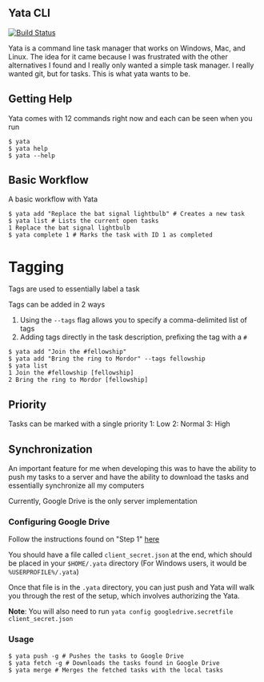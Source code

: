 ## Yata CLI

[![Build Status](https://travis-ci.org/tuxagon/yata-cli.svg?branch=master)](https://travis-ci.org/tuxagon/yata-cli)

Yata is a command line task manager that works on Windows, Mac, and Linux. The idea for it came because I was frustrated with the other 
alternatives I found and I really only wanted a simple task manager. I really wanted git, but for tasks. This is what yata wants to be.

## Getting Help

Yata comes with 12 commands right now and each can be seen when you run

```
$ yata
$ yata help
$ yata --help
```

## Basic Workflow

A basic workflow with Yata

```shell
$ yata add "Replace the bat signal lightbulb" # Creates a new task
$ yata list # Lists the current open tasks
1 Replace the bat signal lightbulb
$ yata complete 1 # Marks the task with ID 1 as completed
```

# Tagging

Tags are used to essentially label a task

Tags can be added in 2 ways
1. Using the `--tags` flag allows you to specify a comma-delimited list of tags
2. Adding tags directly in the task description, prefixing the tag with a `#`

```shell
$ yata add "Join the #fellowship"
$ yata add "Bring the ring to Mordor" --tags fellowship
$ yata list
1 Join the #fellowship [fellowship]
2 Bring the ring to Mordor [fellowship]
```

## Priority

Tasks can be marked with a single priority
1: Low
2: Normal
3: High

## Synchronization

An important feature for me when developing this was to have the ability to push my tasks to a server and 
have the ability to download the tasks and essentially synchronize all my computers

Currently, Google Drive is the only server implementation

### Configuring Google Drive

Follow the instructions found on "Step 1" [here](https://developers.google.com/drive/v3/web/quickstart/go)

You should have a file called `client_secret.json` at the end, which should be placed in your `$HOME/.yata` directory (For Windows users, it would be `%USERPROFILE%/.yata`)

Once that file is in the `.yata` directory, you can just push and Yata will walk you through the rest of the setup, which involves authorizing the Yata.

**Note**: You will also need to run `yata config googledrive.secretfile client_secret.json`

### Usage

```shell
$ yata push -g # Pushes the tasks to Google Drive
$ yata fetch -g # Downloads the tasks found in Google Drive
$ yata merge # Merges the fetched tasks with the local tasks
```